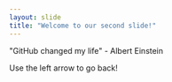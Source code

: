 ```yaml
---
layout: slide
title: "Welcome to our second slide!"
---
```

"GitHub changed my life" - Albert Einstein

Use the left arrow to go back!
